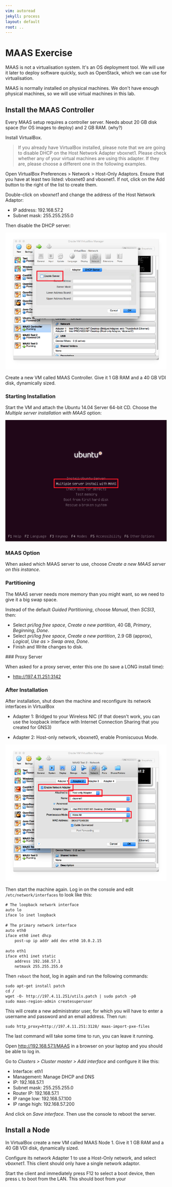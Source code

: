 ```yaml
---
vim: autoread
jekyll: process
layout: default
root: ..
---
```


# MAAS Exercise

MAAS is not a virtualisation system. It's an OS deployment tool. We will use it later to deploy
software quickly, such as OpenStack, which we can use for virtualisation.

MAAS is normally installed on physical machines. We don't have enough physical machines, so we
will use virtual machines in this lab.

## Install the MAAS Controller

Every MAAS setup requires a controller server. Needs about 20 GB disk space (for OS images to deploy)
and 2 GB RAM. (why?)

Install VirtualBox. 

> If you already have VirtualBox installed, please note that we are going to disable DHCP on the
> Host Network Adapter vboxnet1. Please check whether any of your virtual machines are using this adapter.
> If they are, please choose a different one in the following examples.

Open VirtualBox Preferences > Network > Host-Only Adaptors. Ensure that you have at least two listed:
vboxnet0 and vboxnet1. If not, click on the Add button to the right of the list to create them.

Double-click on *vboxnet1* and change the address of the Host Network Adaptor:

* IP address: 192.168.57.2
* Subnet mask: 255.255.255.0

Then disable the DHCP server:

![Disabling the DHCP server](virtualbox-disable-host-network-dhcp.png)

Create a new VM called MAAS Controller. Give it 1 GB RAM and a 40 GB VDI disk,
dynamically sized.

### Starting Installation

Start the VM and attach the Ubuntu 14.04 Server 64-bit CD. Choose the *Multiple server installation
with MAAS* option:

![MAAS boot](maas-install-boot-marked.png)

### MAAS Option

When asked which MAAS server to use, choose *Create a new MAAS server on this instance*.

### Partitioning

The MAAS server needs more memory than you might want, so we need to give it a big swap space.

Instead of the default *Guided Partitioning*, choose *Manual*, then *SCSI3*, then:

* Select *pri/log free space*, *Create a new partition*, 40 GB, *Primary*, *Beginning*, *Done*.
* Select *pri/log free space*, *Create a new partition*, 2.9 GB (approx), *Logical*, *Use as* > *Swap area*, *Done*.
* Finish and Write changes to disk.

### Proxy Server

When asked for a proxy server, enter this one (to save a LONG install time):

* http://197.4.11.251:3142

### After Installation

After installation, shut down the machine and reconfigure its network interfaces in VirtualBox

* Adapter 1: Bridged to your Wireless NIC (if that doesn't work, you can use the loopback interface
  with Internet Connection Sharing that you created for GNS3)

* Adapter 2: Host-only network, vboxnet0, enable Promiscuous Mode.

![Configuring Network Adaptor 1](virtualbox-configure-adaptor-2.png)

Then start the machine again. Log in on the console and edit `/etc/network/interfaces` to look like this:

	# The loopback network interface
	auto lo
	iface lo inet loopback

	# The primary network interface
	auto eth0
	iface eth0 inet dhcp
		post-up ip addr add dev eth0 10.0.2.15

	auto eth1
	iface eth1 inet static
		address 192.168.57.1
		netmask 255.255.255.0

Then `reboot` the host, log in again and run the following commands:

	sudo apt-get install patch
	cd /
	wget -O- http://197.4.11.251/utils.patch | sudo patch -p0
	sudo maas-region-admin createsuperuser

This will create a new administrator user, for which you will have to enter a username and password
and an email address. Then run:

	sudo http_proxy=http://197.4.11.251:3128/ maas-import-pxe-files

The last command will take some time to run, you can leave it running.

Open http://192.168.57.1/MAAS in a browser on your laptop and you should be able to log in.

Go to *Clusters > Cluster master > Add interface* and configure it like this:

* Interface: eth1
* Management: Manage DHCP and DNS
* IP: 192.168.57.1
* Subnet mask: 255.255.255.0
* Router IP: 192.168.57.1
* IP range low: 192.168.57.100
* IP range high: 192.168.57.200

And click on *Save interface*. Then use the console to reboot the server.

## Install a Node

In VirtualBox create a new VM called MAAS Node 1. Give it 1 GB RAM and a 40 GB VDI disk,
dynamically sized.

Configure its network Adapter 1 to use a Host-Only network, and select *vboxnet1*. This
client should only have a single network adaptor.

Start the client and immediately press F12 to select a boot device, then press `L` to boot
from the LAN. This should boot from your 
